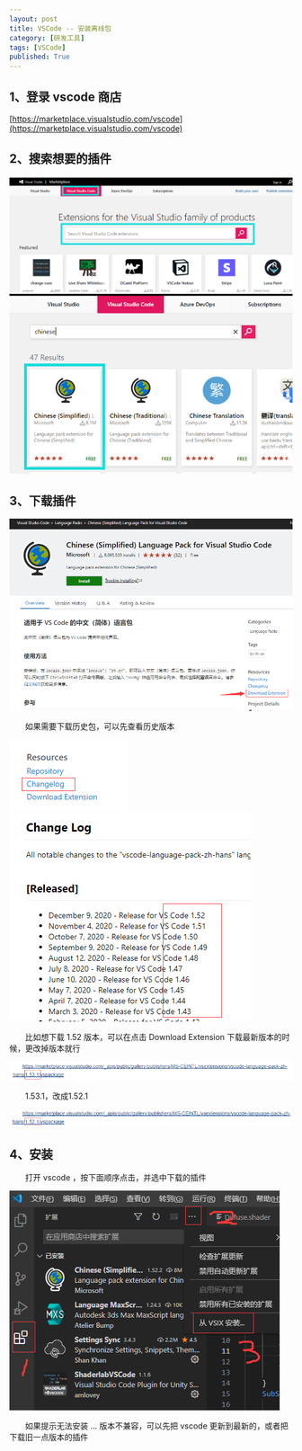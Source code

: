 ```yaml
---
layout: post
title: VSCode -- 安装离线包
category: [研发工具]
tags: [VSCode]
published: True
---
```



## 1、登录 vscode 商店

[https://marketplace.visualstudio.com/vscode](https://marketplace.visualstudio.com/vscode)



## 2、搜索想要的插件

<left><img src="/public/img/VSCode安装离线包/1.png"></left>
<br>
<left><img src="/public/img/VSCode安装离线包/2.png"></left>



## 3、下载插件

<left><img src="/public/img/VSCode安装离线包/3.png"></left>

　　如果需要下载历史包，可以先查看历史版本

<left><img src="/public/img/VSCode安装离线包/4.png"></left>
<br>
<left><img src="/public/img/VSCode安装离线包/5.png"></left>

　　比如想下载 1.52 版本，可以在点击 Download Extension 下载最新版本的时候，更改掉版本就行

<left><img src="/public/img/VSCode安装离线包/6.png"></left>

　　1.53.1，改成1.52.1

<left><img src="/public/img/VSCode安装离线包/7.png"></left>



## 4、安装

　　打开 vscode ，按下面顺序点击，并选中下载的插件

<left><img src="/public/img/VSCode安装离线包/8.png"></left>

　　如果提示无法安装 ... 版本不兼容，可以先把 vscode 更新到最新的，或者把下载旧一点版本的插件

